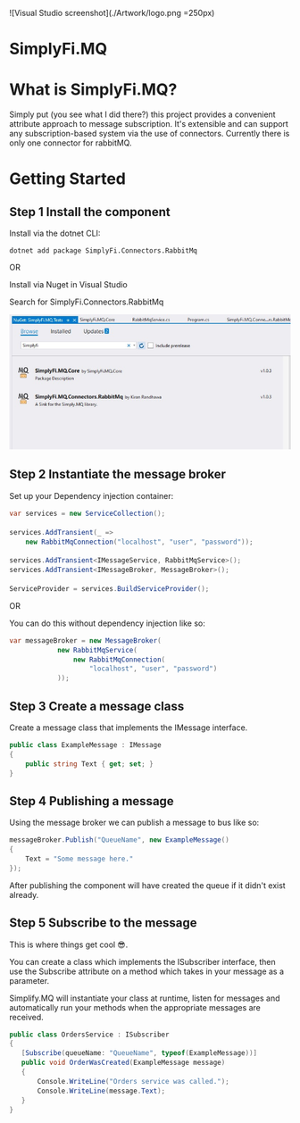 
![Visual Studio screenshot](./Artwork/logo.png =250px)

SimplyFi.MQ 
=== 


What is SimplyFi.MQ? 
=== 
Simply put (you see what I did there?) this project provides a convenient attribute approach to message subscription. It's extensible and can support any subscription-based system via the use of connectors. Currently there is only one connector for rabbitMQ. 

Getting Started
=== 

## Step 1 Install the component

Install via the dotnet CLI:

```
dotnet add package SimplyFi.Connectors.RabbitMq
```
OR 

Install via Nuget in Visual Studio

Search for SimplyFi.Connectors.RabbitMq

![Visual Studio screenshot](./Artwork/documentation/NugetVS.jpeg)


## Step 2 Instantiate the message broker

Set up your Dependency injection container: 
``` csharp
var services = new ServiceCollection();

services.AddTransient(_ =>
    new RabbitMqConnection("localhost", "user", "password"));

services.AddTransient<IMessageService, RabbitMqService>();
services.AddTransient<IMessageBroker, MessageBroker>();

ServiceProvider = services.BuildServiceProvider();
```

OR 

You can do this without dependency injection like so: 
``` csharp
var messageBroker = new MessageBroker(
            new RabbitMqService(
                new RabbitMqConnection(
                    "localhost", "user", "password")
            ));
```

## Step 3 Create a message class

Create a message class that implements the IMessage interface.

``` csharp
public class ExampleMessage : IMessage
{
    public string Text { get; set; }
}
```

## Step 4 Publishing a message

Using the message broker we can publish a message to bus like so:

``` csharp
messageBroker.Publish("QueueName", new ExampleMessage() 
{ 
    Text = "Some message here." 
});
 ```

After publishing the component will have created the queue if it didn't exist already. 

## Step 5 Subscribe to the message

This is where things get cool 😎. 

You can create a class which implements the ISubscriber interface, then use the Subscribe attribute on a method which takes in your message as a parameter. 

Simplify.MQ will instantiate your class at runtime, listen for messages and automatically run your methods when the appropriate messages are received. 
 
 ``` csharp
public class OrdersService : ISubscriber
{
    [Subscribe(queueName: "QueueName", typeof(ExampleMessage))]
    public void OrderWasCreated(ExampleMessage message)
    {
        Console.WriteLine("Orders service was called.");
        Console.WriteLine(message.Text);
    }
}
```

